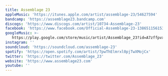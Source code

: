 ```yaml
---
title: Assemblage 23
appleMusic: 'https://itunes.apple.com/artist/assemblage-23/54627594'
bandcamp: 'https://assemblage23.bandcamp.com'
discogs: 'https://www.discogs.com/artist/10734-Assemblage-23'
facebook: 'https://www.facebook.com/Official-Assemblage-23-138651156153800'
googleMusic: >-
   https://play.google.com/store/music/artist/Assemblage_23?id=A7zffpvxzdi245x4m4vobaq4yme
instagram: ''
soundcloud: 'https://soundcloud.com/assemblage-23'
spotify: 'https://open.spotify.com/artist/7pwThElmrxl0pjTwXMojCx'
twitter: 'https://twitter.com/Assemblage_23'
website: 'https://www.assemblage23.com'
youtube: ''
---
```

